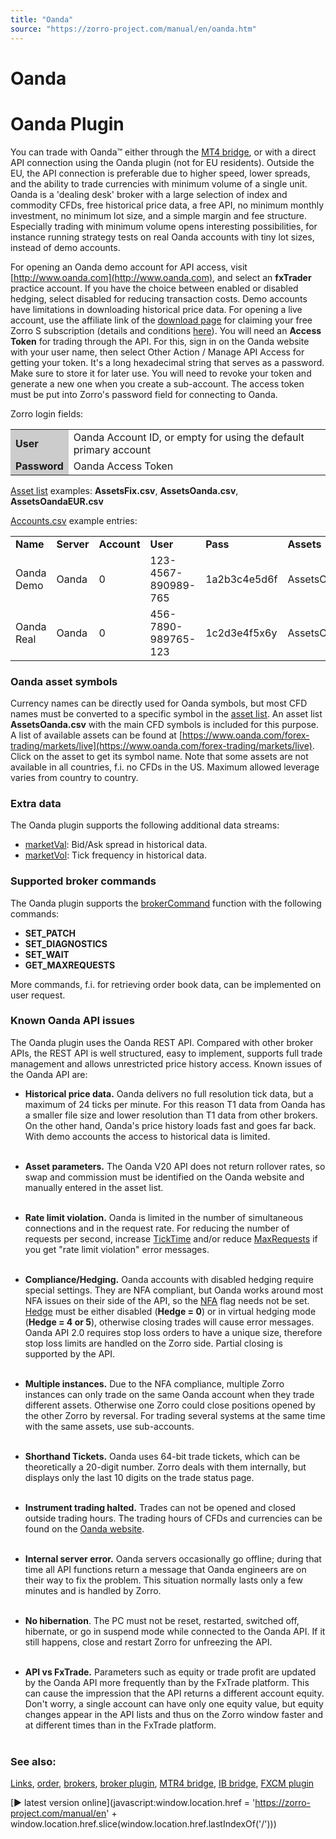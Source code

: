 ```yaml
---
title: "Oanda"
source: "https://zorro-project.com/manual/en/oanda.htm"
---
```


# Oanda

# Oanda Plugin

You can trade with Oanda™ either through the [MT4 bridge](mt4plugin.md), or with a direct API connection using the Oanda plugin (not for EU residents). Outside the EU, the API connection is preferable due to higher speed, lower spreads, and the ability to trade currencies with minimum volume of a single unit. Oanda is a 'dealing desk' broker with a large selection of index and commodity CFDs, free historical price data, a free API, no minimum monthly investment, no minimum lot size, and a simple margin and fee structure. Especially trading with minimum volume opens interesting possibilities, for instance running strategy tests on real Oanda accounts with tiny lot sizes, instead of demo accounts. 

For opening an Oanda demo account for API access, visit [http://www.oanda.com](http://www.oanda.com), and select an **fxTrader** practice account. If you have the choice between enabled or disabled hedging, select disabled for reducing transaction costs. Demo accounts have limitations in downloading historical price data. For opening a live account, use the affiliate link of the [download page](http://zorro-project.com/download.php) for claiming your free Zorro S subscription (details and conditions [here](restrictions.md)). You will need an **Access Token** for trading through the API. For this, sign in on the Oanda website with your user name, then select Other Action / Manage API Access for getting your token. It's a long hexadecimal string that serves as a password. Make sure to store it for later use. You will need to revoke your token and generate a new one when you create a sub-account. The access token must be put into Zorro's password field for connecting to Oanda.

Zorro login fields:

<table class="auto-style1"><tbody><tr><td style="background-color: #CCCCCC"><strong>User</strong></td><td>Oanda Account ID, or empty for using the default primary account</td></tr><tr><td style="background-color: #CCCCCC"><strong>Password</strong></td><td>Oanda Access Token</td></tr></tbody></table>

[Asset list](013_Asset_Account_Lists.md) examples: **AssetsFix.csv**, **AssetsOanda.csv**, **AssetsOandaEUR.csv**

[Accounts.csv](013_Asset_Account_Lists.md) example entries:

<table cellpadding="2" cellspacing="0" class="auto-style2"><tbody><tr><td class="auto-style1" style="height: 19px"><strong>Name</strong></td><td class="auto-style1" style="height: 19px"><strong>Server</strong></td><td class="auto-style1" style="height: 19px"><strong>Account</strong></td><td class="auto-style1" style="height: 19px"><strong>User</strong></td><td class="auto-style1" style="height: 19px"><strong>Pass</strong></td><td class="auto-style1" style="height: 19px"><strong>Assets</strong></td><td class="auto-style1" style="height: 19px"><strong>CCY</strong></td><td class="auto-style1" style="height: 19px"><strong>Real</strong></td><td class="auto-style1" style="height: 19px"><strong>NFA</strong></td><td class="auto-style1" style="height: 19px"><strong>Plugin</strong></td></tr><tr><td class="auto-style1" style="height: 22px">Oanda Demo</td><td class="auto-style1" style="height: 22px">Oanda</td><td class="auto-style1" style="height: 22px">0</td><td class="auto-style1" style="height: 22px">123-4567-890989-765</td><td class="auto-style1" style="height: 22px">1a2b3c4e5d6f</td><td class="auto-style1" style="height: 22px">AssetsOanda</td><td class="auto-style1" style="height: 22px">USD</td><td class="auto-style1" style="height: 22px">0</td><td class="auto-style1" style="height: 22px">0</td><td class="auto-style1" style="height: 22px">Oanda</td></tr><tr><td class="auto-style1">Oanda Real</td><td class="auto-style1">Oanda</td><td class="auto-style1">0</td><td class="auto-style1">456-7890-989765-123</td><td class="auto-style1">1c2d3e4f5x6y</td><td class="auto-style1">AssetsOanda</td><td class="auto-style1">USD</td><td class="auto-style1">1</td><td class="auto-style1">0</td><td class="auto-style1">Oanda</td></tr></tbody></table>

### Oanda asset symbols

Currency names can be directly used for Oanda symbols, but most CFD names must be converted to a specific symbol in the [asset list](013_Asset_Account_Lists.md). An asset list **AssetsOanda.csv** with the main CFD symbols is included for this purpose. A list of available assets can be found at [https://www.oanda.com/forex-trading/markets/live](https://www.oanda.com/forex-trading/markets/live). Click on the asset to get its symbol name. Note that some assets are not available in all countries, f.i. no CFDs in the US. Maximum allowed leverage varies from country to country.

### Extra data

The Oanda plugin supports the following additional data streams:

*   [marketVal](022_Price_History.md): Bid/Ask spread in historical data.
*   [marketVol](022_Price_History.md): Tick frequency in historical data.

### Supported broker commands

The Oanda plugin supports the [brokerCommand](113_brokerCommand.md) function with the following commands:

*   **SET\_PATCH**
*   **SET\_DIAGNOSTICS**
*   **SET\_WAIT**
*   **GET\_MAXREQUESTS**  
    

More commands, f.i. for retrieving order book data, can be implemented on user request.

### Known Oanda API issues

The Oanda plugin uses the Oanda REST API. Compared with other broker APIs, the REST API is well structured, easy to implement, supports full trade management and allows unrestricted price history access. Known issues of the Oanda API are:

*   **Historical price data.** Oanda delivers no full resolution tick data, but a maximum of 24 ticks per minute. For this reason T1 data from Oanda has a smaller file size and lower resolution than T1 data from other brokers. On the other hand, Oanda's price history loads fast and goes far back. With demo accounts the access to historical data is limited.  
      
*   **Asset parameters.** The Oanda V20 API does not return rollover rates, so swap and commission must be identified on the Oanda website and manually entered in the asset list.  
       
    
*   **Rate limit violation.** Oanda is limited in the number of simultaneous connections and in the request rate. For reducing the number of requests per second, increase [TickTime](187_TickTime_MaxRequests.md) and/or reduce [MaxRequests](187_TickTime_MaxRequests.md) if you get "rate limit violation" error messages.  
     
*   **Compliance/Hedging.** Oanda accounts with disabled hedging require special settings. They are NFA compliant, but Oanda works around most NFA issues on their side of the API, so the [NFA](mode.htm#nfa) flag needs not be set. [Hedge](019_Hedge_modes.md) must be either disabled (**Hedge = 0**) or in virtual hedging mode (**Hedge = 4 or 5**), otherwise closing trades will cause error messages. Oanda API 2.0 requires stop loss orders to have a unique size, therefore stop loss limits are handled on the Zorro side. Partial closing is supported by the API.  
       
    
*   **Multiple instances.** Due to the NFA compliance, multiple Zorro instances can only trade on the same Oanda account when they trade different assets. Otherwise one Zorro could close positions opened by the other Zorro by reversal. For trading several systems at the same time with the same assets, use sub-accounts.  
     
*   **Shorthand Tickets.** Oanda uses 64-bit trade tickets, which can be theoretically a 20-digit number. Zorro deals with them internally, but displays only the last 10 digits on the trade status page.  
     
*   **Instrument trading halted.** Trades can not be opened and closed outside trading hours. The trading hours of CFDs and currencies can be found on the [Oanda website](https://oanda.secure.force.com/AnswersSupport?urlName=Hours-of-Operation-1436196464451&language=en_US).  
     
*   **Internal server error.** Oanda servers occasionally go offline; during that time all API functions return a message that Oanda engineers are on their way to fix the problem. This situation normally lasts only a few minutes and is handled by Zorro.  
     
*   **No hibernation**. The PC must not be reset, restarted, switched off, hibernate, or go in suspend mode while connected to the Oanda API. If it still happens, close and restart Zorro for unfreezing the API.  
       
    
*   **API vs FxTrade.** Parameters such as equity or trade profit are updated by the Oanda API more frequently than by the FxTrade platform. This can cause the impression that the API returns a different account equity. Don't worry, a single account can have only one equity value, but equity changes appear in the API lists and thus on the Zorro window faster and at different times than in the FxTrade platform.  
     

### See also:

[Links](247_Links_Books.md), [order](111_order.md), [brokers](214_Brokers_Data_Feeds.md), [broker plugin](brokerplugin.md), [MTR4 bridge](mt4plugin.md), [IB bridge](062_DefineApi_LoadLibrary.md), [FXCM plugin](230_FXCM.md)

[► latest version online](javascript:window.location.href = 'https://zorro-project.com/manual/en' + window.location.href.slice\(window.location.href.lastIndexOf\('/'\)\))